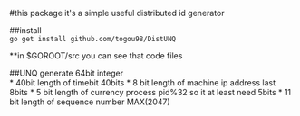 #this package it's a simple useful distributed id generator  

##install  
	`go get install github.com/togou98/DistUNQ`
	
**in $GOROOT/src you can see that code files  

##UNQ generate 64bit integer  
		* 40bit length of timebit 40bits
		* 8 bit length of machine ip address last 8bits
		* 5 bit length of currency process pid%32 so it at least need 5bits
		* 11 bit length of sequence number MAX(2047) 
